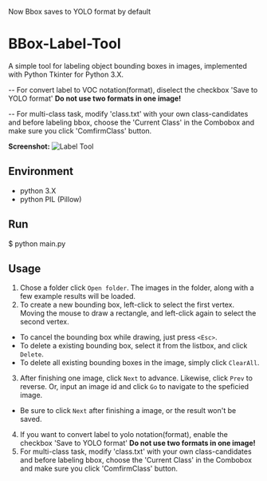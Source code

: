 Now Bbox saves to YOLO format by default

BBox-Label-Tool
===============

A simple tool for labeling object bounding boxes in images, implemented with Python Tkinter for Python 3.X.

-- For convert label to VOC notation(format), diselect the checkbox 'Save to YOLO format'
**Do not use two formats in one image!**

-- For multi-class task, modify 'class.txt' with your own class-candidates and before labeling bbox, choose the 'Current Class' in the Combobox and make sure you click 'ComfirmClass' button.


**Screenshot:**
![Label Tool](./screenshot.png)

Environment
----------
- python 3.X
- python PIL (Pillow)

Run
-------
$ python main.py

Usage
-----

1. Chose a folder click `Open folder`. The images in the folder, along with a few example results will be loaded.
2. To create a new bounding box, left-click to select the first vertex. Moving the mouse to draw a rectangle, and left-click again to select the second vertex.
  - To cancel the bounding box while drawing, just press `<Esc>`.
  - To delete a existing bounding box, select it from the listbox, and click `Delete`.
  - To delete all existing bounding boxes in the image, simply click `ClearAll`.
3. After finishing one image, click `Next` to advance. Likewise, click `Prev` to reverse. Or, input an image id and click `Go` to navigate to the speficied image.
  - Be sure to click `Next` after finishing a image, or the result won't be saved. 
4. If you want to convert label to yolo notation(format), enable the checkbox 'Save to YOLO format'
**Do not use two formats in one image!**
5. For multi-class task, modify 'class.txt' with your own class-candidates and before labeling bbox, choose the 'Current Class' in the Combobox and make sure you click 'ComfirmClass' button.
